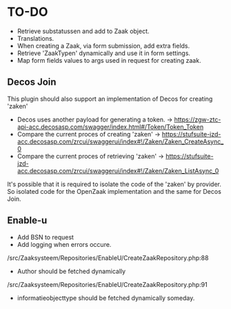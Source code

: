 # TO-DO

- Retrieve substatussen and add to Zaak object.
- Translations.
- When creating a Zaak, via form submission, add extra fields.
- Retrieve 'ZaakTypen' dynamically and use it in form settings.
- Map form fields values to args used in request for creating zaak.

## Decos Join

This plugin should also support an implementation of Decos for creating 'zaken'

- Decos uses another payload for generating a token. -> https://zgw-ztc-api-acc.decosasp.com/swagger/index.html#/Token/Token_Token
- Compare the current proces of creating 'zaken' -> https://stufsuite-jzd-acc.decosasp.com/zrcui/swaggerui/index#!/Zaken/Zaken_CreateAsync_0
- Compare the current proces of retrieving 'zaken' -> https://stufsuite-jzd-acc.decosasp.com/zrcui/swaggerui/index#!/Zaken/Zaken_ListAsync_0

It's possible that it is required to isolate the code of the 'zaken' by provider. So isolated code for the OpenZaak implementation and the same for Decos Join.

## Enable-u

- Add BSN to request
- Add logging when errors occure.

/src/Zaaksysteem/Repositories/EnableU/CreateZaakRepository.php:88

- Author should be fetched dynamically

/src/Zaaksysteem/Repositories/EnableU/CreateZaakRepository.php:91

- informatieobjecttype should be fetched dynamically someday.
